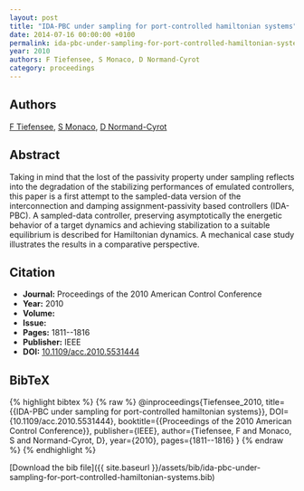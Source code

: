 ```yaml
---
layout: post
title: "IDA-PBC under sampling for port-controlled hamiltonian systems"
date: 2014-07-16 00:00:00 +0100
permalink: ida-pbc-under-sampling-for-port-controlled-hamiltonian-systems
year: 2010
authors: F Tiefensee, S Monaco, D Normand-Cyrot
category: proceedings
---
```

 
## Authors
[F Tiefensee](authors/fernando-tiefensee), [S Monaco](authors/salvatore-monaco), [D Normand-Cyrot](authors/dorothee-normand-cyrot)
 
## Abstract
Taking in mind that the lost of the passivity property under sampling reflects into the degradation of the stabilizing performances of emulated controllers, this paper is a first attempt to the sampled-data version of the interconnection and damping assignment-passivity based controllers (IDA-PBC). A sampled-data controller, preserving asymptotically the energetic behavior of a target dynamics and achieving stabilization to a suitable equilibrium is described for Hamiltonian dynamics. A mechanical case study illustrates the results in a comparative perspective.
 
## Citation
- **Journal:** Proceedings of the 2010 American Control Conference
- **Year:** 2010
- **Volume:** 
- **Issue:** 
- **Pages:** 1811--1816
- **Publisher:** IEEE
- **DOI:** [10.1109/acc.2010.5531444](https://doi.org/10.1109/acc.2010.5531444)
 
## BibTeX
{% highlight bibtex %}
{% raw %}
@inproceedings{Tiefensee_2010,
  title={{IDA-PBC under sampling for port-controlled hamiltonian systems}},
  DOI={10.1109/acc.2010.5531444},
  booktitle={{Proceedings of the 2010 American Control Conference}},
  publisher={IEEE},
  author={Tiefensee, F and Monaco, S and Normand-Cyrot, D},
  year={2010},
  pages={1811--1816}
}
{% endraw %}
{% endhighlight %}
 
[Download the bib file]({{ site.baseurl }}/assets/bib/ida-pbc-under-sampling-for-port-controlled-hamiltonian-systems.bib)
 
